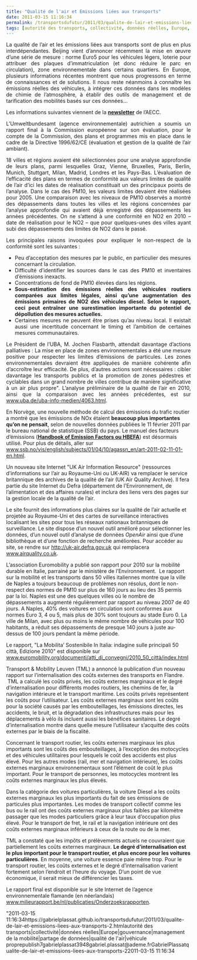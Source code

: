 ```yaml
---
title: "Qualité de l'air et Emissions liées aux transports"
date: 2011-03-15 11:16:34
permalink: /transportsdufutur/2011/03/qualite-de-lair-et-emissions-liees-aux-transports-2.html
tags: [autorité des transports, collectivité, données réelles, Europe, gouvernance, management de la mobilité, partage de données, qualité de l'air, véhicule propre]
---
```


<p style="text-align: justify">La qualité de l’air et les émissions liées aux transports sont de plus en plus interdépendantes. Beijing vient d’annoncer récemment la mise en œuvre d’une série de mesure : norme Euro5 pour les véhicules légers, loterie pour attribuer des plaques d’immatriculation (et donc réduire le parc en circulation), zone environnementale dans certains quartiers. En Europe, plusieurs informations récentes montrent que nous progressons en terme de connaissances et de solutions. Il nous reste néanmoins à connaître les émissions réelles des véhicules, à intégrer ces données dans les modèles de chimie de l’atmosphère, à établir des outils de management et de tarification des mobilités basés sur ces données…</p> <p style="text-align: justify">Les informations suivantes viennent de la <strong><a href="https://gabrielplassat.github.io/transportsdufutur/wp-content/uploads/sites/6/2011/03/AECCNewsletterJanvier-Fevrier2011.pdf">newsletter</a></strong> de l’AECC. </p>  <!--more-->   <p style="text-align: justify">L’Umweltbundesamt (agence environnementale) autrichien a soumis un rapport final à la Commission européenne sur son évaluation, pour le compte de la Commission, des plans et programmes mis en place dans le cadre de la Directive 1996/62/CE (évaluation et gestion de la qualité de l’air ambiant).</p> <p style="text-align: justify">18 villes et régions avaient été sélectionnées pour une analyse approfondie de leurs plans, parmi lesquelles Graz, Vienne, Bruxelles, Paris, Berlin, Munich, Stuttgart, Milan, Madrid, Londres et les Pays-Bas. L’évaluation de l’efficacité des plans en termes de conformité aux valeurs limites de qualité de l’air d’ici les dates de réalisation constituait un des principaux points de l’analyse. Dans le cas des PM10, les valeurs limites devaient être réalisées pour 2005. Une comparaison avec les niveaux de PM10 observés a montré des dépassements dans toutes les villes et les régions concernées par l’analyse approfondie qui avaient déjà enregistré des dépassements les années précédentes. On ne s’attend à une conformité en NO2 en 2010 – date de réalisation pour le NO2 – que pour quelques-unes des villes ayant subi des dépassements des limites de NO2 dans le passé.</p> <p style="text-align: justify">Les principales raisons invoquées pour expliquer le non-respect de la conformité sont les suivantes :</p> <ul style="text-align: justify"> <li>Peu d’acceptation des mesures par le public, en particulier des mesures concernant la circulation. </li> <li>Difficulté d’identifier les sources dans le cas des PM10 et inventaires d’émissions inexacts. </li> <li>Concentrations de fond de PM10 élevées dans les régions. </li> <li><strong>Sous-estimation des émissions réelles des véhicules routiers comparées aux limites légales, ainsi qu</strong><strong>’</strong><strong>une augmentation des émissions primaires de NO2 des véhicules diesel. Selon le rapport, ceci peut entraîner une surestimation importante du potentiel de dépollution des mesures actuelles. </strong></li> <li>Certaines mesures ne peuvent être prises qu’au niveau local. Il existait aussi une incertitude concernant le timing et l’ambition de certaines mesures communautaires. </li> </ul> <p style="text-align: justify">Le Président de l’UBA, M. Jochen Flasbarth, attendait davantage d’actions palliatives : La mise en place de zones environnementales a été une mesure positive pour respecter les limites d’émissions de particules. Les zones environnementales devraient être appliquées de manière cohérente afin d’accroître leur efficacité. De plus, d’autres actions sont nécessaires : cibler davantage les transports publics et la promotion de zones pédestres et cyclables dans un grand nombre de villes contribue de manière significative à un air plus propre". L’analyse préliminaire de la qualité de l’air en 2010, ainsi que la comparaison avec les années précédentes, est sur <a href=""http://www.uba.de/uba-info-medien/4063.html"">www.uba.de/uba-info-medien/4063.html</a>.</p> <p style=""text-align: justify"">En Norvège, une nouvelle méthode de calcul des émissions du trafic routier a montré que les émissions de NOx étaient <strong>beaucoup plus importantes qu</strong><strong>’</strong><strong>on ne pensait</strong>, selon de nouvelles données publiées le 11 février 2011 par le bureau national de statistique (SSB) du pays. Le manuel des facteurs d’émissions (<strong><a href=""http://www.hbefa.net/e/index.html"">Handbook of Emission Factors ou HBEFA</a></strong>) est désormais utilisé. Pour plus de détails, aller sur <a href=""http://www.ssb.no/vis/english/subjects/01/04/10/agassn_en/art-2011-02-11-01-en.html"">www.ssb.no/vis/english/subjects/01/04/10/agassn_en/art-2011-02-11-01-en.html</a>.</p> <p style=""text-align: justify"">Un nouveau site Internet "UK Air Information Resource" (ressources d’informations sur l’air au Royaume-Uni ou UK-AIR) va remplacer le service britannique des archives de la qualité de l’air (UK Air Quality Archive). Il fera partie du site Internet du Defra (département de l’Environnement, de l’alimentation et des affaires rurales) et inclura des liens vers des pages sur la gestion locale de la qualité de l’air.</p> <p style=""text-align: justify"">Le site fournit des informations plus claires sur la qualité de l’air actuelle et projetée au Royaume-Uni et des cartes de surveillance interactives localisant les sites pour tous les réseaux nationaux britanniques de surveillance. Le site dispose d’un nouvel outil amélioré pour sélectionner les données, d’un nouvel outil d’analyse de données <em>OpenAir</em> ainsi que d’une bibliothèque et d’une fonction de recherche améliorées. Pour accéder au site, se rendre sur <a href=""http://uk-air.defra.gov.uk/"">http://uk-air.defra.gov.uk</a> qui remplacera <a href=""http://www.airquality.co.uk"">www.airquality.co.uk</a>.</p> <p style=""text-align: justify"">L’association Euromobility a publié son rapport pour 2010 sur la mobilité durable en Italie, parrainé par le ministère de l’Environnement.  Le rapport sur la mobilité et les transports dans 50 villes italiennes montre que la ville de Naples a toujours beaucoup de problèmes non résolus, dont le non-respect des normes de PM10 sur plus de 160 jours au lieu des 35 permis par la loi. Naples est une des quelques villes où le nombre de dépassements a augmenté régulièrement par rapport au niveau 2007 de 40 jours. A Naples, 40% des voitures en circulation sont conformes aux normes Euro 3, 4 ou 5, mais plus de 30% sont toujours au stade Euro 0. La ville de Milan, avec plus ou moins le même nombre de véhicules pour 100 habitants, a réduit ses dépassements de presque 140 jours à juste au-dessus de 100 jours pendant la même période.</p> <p style=""text-align: justify"">Le rapport, "La Mobilita’ Sostenibile In Italia: indagine sulle principali 50 città, Edizione 2010" est disponible sur <a href=""http://www.euromobility.org/documenti/atti_di_convegni/2010_50_città/index.html"">www.euromobility.org/documenti/atti_di_convegni/2010_50_città/index.html</a></p> <p style=""text-align: justify"">Transport & Mobility Leuven (TML) a annoncé la publication d’un nouveau rapport sur l’internalisation des coûts externes des transports en Flandre.  TML a calculé les coûts privés, les coûts externes marginaux et le degré d’internalisation pour différents modes routiers, les chemins de fer, la navigation intérieure et le transport maritime. Les coûts privés représentent les coûts pour l’utilisateur. Les coûts externes marginaux sont les coûts pour la société causés par les embouteillages, les émissions directes, les accidents, le bruit, et la dégradation des infrastructures  mais pour les déplacements à vélo ils incluent aussi les bénéfices sanitaires. Le degré d’internalisation montre dans quelle mesure l’utilisateur s’acquitte des coûts externes par le biais de la fiscalité.</p> <p>Concernant le transport routier, les coûts externes marginaux les plus importants sont les coûts des embouteillages, à l’exception des motocycles et des véhicules utilitaires pour lesquels le coût des accidents est plus élevé. Pour les autres modes (rail, mer et navigation intérieure), les coûts externes marginaux environnementaux sont l’élément de coût le plus important. Pour le transport de personnes, les motocycles montrent les coûts externes marginaux les plus élevés.</p> <p style=""text-align: justify"">Dans la catégorie des voitures particulières, la voiture Diesel a les coûts externes marginaux les plus importants du fait de ses émissions de particules plus importantes. Les modes de transport collectif comme les bus ou le rail ont des coûts externes marginaux plus faibles par kilomètre passager que les modes particuliers grâce à leur taux d’occupation plus élevé. Pour le transport de fret, le rail et la navigation intérieure ont des coûts externes marginaux inférieurs à ceux de la route ou de la mer.</p> <p style=""text-align: justify"">TML a constaté que les impôts et prélèvements actuels ne couvraient que partiellement les coûts externes marginaux. <strong>Le degré d</strong><strong>’</strong><strong>internalisation est le plus important pour le transport routier, et plus encore pour les voitures particulières</strong>. En moyenne, une voiture essence paie même trop. Pour le transport routier, les coûts externes et le degré d’internalisation varient fortement selon l’endroit et l’heure du voyage. D’un point de vue économique, il serait mieux de différencier les taxes.</p> <p style=""text-align: justify"">Le rapport final est disponible sur le site Internet de l’agence environnementale flamande (en néerlandais) <a href=""http://www.milieurapport.be/nl/publicaties/Onderzoeksrapporten"">www.milieurapport.be/nl/publicaties/Onderzoeksrapporten</a>.</p>"2011-03-15 11:16:34https://gabrielplassat.github.io/transportsdufutur/2011/03/qualite-de-lair-et-emissions-liees-aux-transports-2.htmlautorité des transports|collectivité|données réelles|Europe|gouvernance|management de la mobilité|partage de données|qualité de l'air|véhicule proprepublish7gabrielplassat3948gabriel.plassat@ademe.frGabrielPlassatqualite-de-lair-et-emissions-liees-aux-transports-22011-03-15 11:16:34
